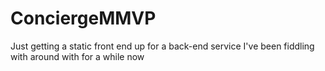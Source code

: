 # ConciergeMMVP
Just getting a static front end up for a back-end service I've been fiddling with around with for a while now
